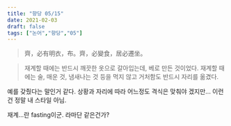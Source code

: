 ```yaml
---
title: "향당 05/15"
date: 2021-02-03
draft: false
tags: ["논어","향당","05"]
---
```


> 齊，必有明衣，布。齊，必變食，居必遷坐。

> 재계할 때에는 반드시 깨끗한 옷으로 갈아입는데, 베로 만든 것이었다. 재계할 때에는 술, 매운 것, 냄새나는 것 등을 먹지 않고 거처함도 반드시 자리를 옮겼다.

예를 갖췄다는 말인거 같다. 상황과 자리에 따라 어느정도 격식은 맞춰야 겠지만... 이런건 정말 내 스타일 아님.

재계...란 fasting이군. 라마단 같은건가?
